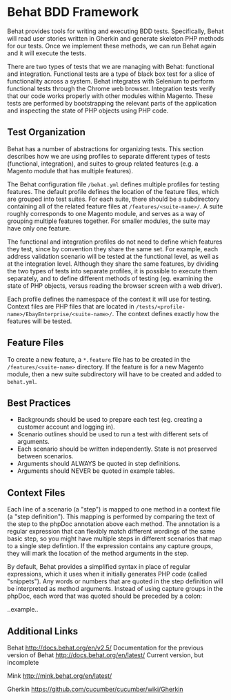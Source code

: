 Behat BDD Framework
======================================================

Behat provides tools for writing and executing BDD tests. Specifically, Behat will read user stories written in Gherkin and generate skeleton PHP methods for our tests. Once we implement these methods, we can run Behat again and it will execute the tests.

There are two types of tests that we are managing with Behat: functional and integration. Functional tests are a type of black box test for a slice of functionality across a system. Behat integrates with Selenium to perform functional tests through the Chrome web browser. Integration tests verify that our code works properly with other modules within Magento. These tests are performed by bootstrapping the relevant parts of the application and inspecting the state of PHP objects using PHP code.

## Test Organization

Behat has a number of abstractions for organizing tests. This section describes how we are using profiles to separate different types of tests (functional, integration), and suites to group related features (e.g. a Magento module that has multiple features).

The Behat configuration file `/behat.yml` defines multiple profiles for testing features. The default profile defines the location of the feature files, which are grouped into test suites. For each suite, there should be a subdirectory containing all of the related feature files at `/features/<suite-name>/`. A suite roughly corresponds to one Magento module, and serves as a way of grouping multiple features together. For smaller modules, the suite may have only one feature.

The functional and integration profiles do not need to define which features they test, since by convention they share the same set. For example, each address validation scenario will be tested at the functional level, as well as at the integration level. Although they share the same features, by dividing the two types of tests into separate profiles, it is possible to execute them separately, and to define different methods of testing (eg. examining the state of PHP objects, versus reading the browser screen with a web driver).

Each profile defines the namespace of the context it will use for testing. Context files are PHP files that are located in `/tests/<profile-name>/EbayEnterprise/<suite-name>/`. The context defines exactly how the features will be tested.

## Feature Files

To create a new feature, a `*.feature` file has to be created in the `/features/<suite-name>` directory. If the feature is for a new Magento module, then a new suite subdirectory will have to be created and added to `behat.yml`.

## Best Practices

* Backgrounds should be used to prepare each test (eg. creating a customer account and logging in).
* Scenario outlines should be used to run a test with different sets of arguments.
* Each scenario should be written independently. State is not preserved between scenarios.
* Arguments should ALWAYS be quoted in step definitions.
* Arguments should NEVER be quoted in example tables.

## Context Files

Each line of a scenario (a "step") is mapped to one method in a context file (a "step definition"). This mapping is performed by comparing the text of the step to the phpDoc annotation above each method. The annotation is a regular expression that can flexibly match different wordings of the same basic step, so you might have multiple steps in different scenarios that map to a single step defintion. If the expression contains any capture groups, they will mark the location of the method arguments in the step.

By default, Behat provides a simplified syntax in place of regular expressions, which it uses when it initially generates PHP code (called "snippets"). Any words or numbers that are quoted in the step definition will be interpreted as method arguments. Instead of using capture groups in the phpDoc, each word that was quoted should be preceded by a colon:

..example..

## Additional Links

Behat
http://docs.behat.org/en/v2.5/ Documentation for the previous version of Behat
http://docs.behat.org/en/latest/ Current version, but incomplete

Mink
http://mink.behat.org/en/latest/

Gherkin
https://github.com/cucumber/cucumber/wiki/Gherkin
